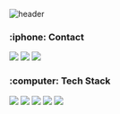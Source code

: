 
![header](https://capsule-render.vercel.app/api?type=waving&color=auto&height=300&section=header&text=Younkyum%20Jin&fontSize=90)

<h3><b>:iphone:  Contact</b></h3>

<a href="https://www.instagram.com/youn_0103_ant/" target="_blank"><img src="https://img.shields.io/badge/instagram-E4405F?style=flat&logo=instagram&logoColor=ffffff"/></a>
<a href="https://www.notion.so/YounKyum-ON-ve-eb343f49c4ec41f49a7a74ed1e69cbba" target="_blank"><img src="https://img.shields.io/badge/notion-000000?style=flate&logo=Notion&logoColor=ffffff"/></a>
<a href="https://github.com/Younkyum" target="_blank"><img src="https://img.shields.io/badge/github-181717?style=flat&logo=GitHub&logoColor=ffffff"/></a>

<h3><b>:computer:  Tech Stack</b></h3>

<img src="https://img.shields.io/badge/Python-3776AB?style=flat&logo=python&logoColor=ffffff"/></a>
<img src="https://img.shields.io/badge/Go-00ADD8?style=flat&logo=Go&logoColor=ffffff"/></a>
<img src="https://img.shields.io/badge/Swift-FA7343?style=flat&logo=Swift&logoColor=ffffff"/></a>
<img src="https://img.shields.io/badge/C++-00599C?style=flat&logo=C%2B%2B&logoColor=ffffff"/></a>
<img src="https://img.shields.io/badge/OpenCV-5C3EE8?style=flat&logo=OpenCV&logoColor=ffffff"/></a>
